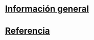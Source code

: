 # [Información general](index.md)
# [Referencia](http://docs.microsoft.com/dotnet/api/?term=Microsoft.Azure)